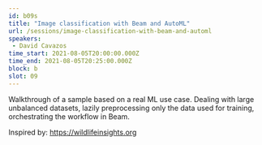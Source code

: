 ```yaml
---
id: b09s
title: "Image classification with Beam and AutoML"
url: /sessions/image-classification-with-beam-and-automl
speakers:
 - David Cavazos
time_start: 2021-08-05T20:00:00.000Z
time_end: 2021-08-05T20:25:00.000Z
block: b
slot: 09
---
```


Walkthrough of a sample based on a real ML use case. Dealing with large unbalanced datasets, lazily preprocessing only the data used for training, orchestrating the workflow in Beam.

Inspired by: https://wildlifeinsights.org